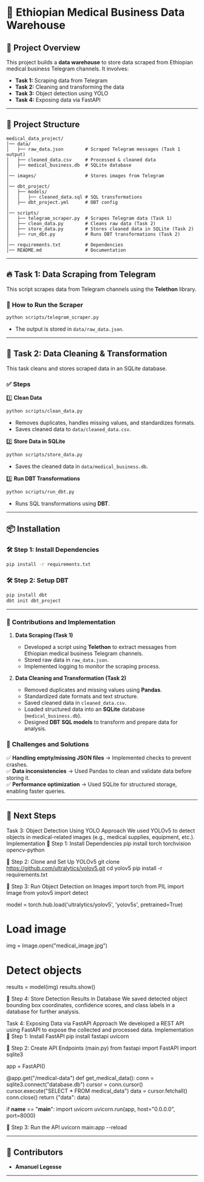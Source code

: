 # 🏥 Ethiopian Medical Business Data Warehouse  

## 📖 Project Overview  
This project builds a **data warehouse** to store data scraped from Ethiopian medical business Telegram channels. It involves:  
- **Task 1:** Scraping data from Telegram  
- **Task 2:** Cleaning and transforming the data  
- **Task 3:** Object detection using YOLO  
- **Task 4:** Exposing data via FastAPI  

---

## 📂 **Project Structure**  

```plaintext
medical_data_project/
│── data/                    
│   ├── raw_data.json        # Scraped Telegram messages (Task 1 output)
│   ├── cleaned_data.csv     # Processed & cleaned data
│   ├── medical_business.db  # SQLite database
│
│── images/                  # Stores images from Telegram
│
│── dbt_project/             
│   ├── models/
│   │   ├── cleaned_data.sql # SQL transformations
│   ├── dbt_project.yml      # DBT config
│
│── scripts/                 
│   ├── telegram_scraper.py  # Scrapes Telegram data (Task 1)
│   ├── clean_data.py        # Cleans raw data (Task 2)
│   ├── store_data.py        # Stores cleaned data in SQLite (Task 2)
│   ├── run_dbt.py           # Runs DBT transformations (Task 2)
│
│── requirements.txt         # Dependencies
│── README.md                # Documentation
```

---

## 🔥 **Task 1: Data Scraping from Telegram**  
This script scrapes data from Telegram channels using the **Telethon** library.  

### 📜 **How to Run the Scraper**
```bash
python scripts/telegram_scraper.py
```
- The output is stored in `data/raw_data.json`.

---

## 🧹 **Task 2: Data Cleaning & Transformation**  
This task cleans and stores scraped data in an SQLite database.  

### ✅ **Steps**
1️⃣ **Clean Data**
```bash
python scripts/clean_data.py
```
- Removes duplicates, handles missing values, and standardizes formats.  
- Saves cleaned data to `data/cleaned_data.csv`.  

2️⃣ **Store Data in SQLite**
```bash
python scripts/store_data.py
```
- Saves the cleaned data in `data/medical_business.db`.  

3️⃣ **Run DBT Transformations**
```bash
python scripts/run_dbt.py
```
- Runs SQL transformations using **DBT**.

---

## 📦 **Installation**  

### 🛠 **Step 1: Install Dependencies**  
```bash
pip install -r requirements.txt
```

### 🛠 **Step 2: Setup DBT**  
```bash
pip install dbt
dbt init dbt_project
```

---


### 📌 **Contributions and Implementation**  

1. **Data Scraping (Task 1)**  
   - Developed a script using **Telethon** to extract messages from Ethiopian medical business Telegram channels.  
   - Stored raw data in `raw_data.json`.  
   - Implemented logging to monitor the scraping process.  

2. **Data Cleaning and Transformation (Task 2)**  
   - Removed duplicates and missing values using **Pandas**.  
   - Standardized date formats and text structure.  
   - Saved cleaned data in `cleaned_data.csv`.  
   - Loaded structured data into an **SQLite** database (`medical_business.db`).  
   - Designed **DBT SQL models** to transform and prepare data for analysis.  

### 🔹 **Challenges and Solutions**  
✅ **Handling empty/missing JSON files** → Implemented checks to prevent crashes.  
✅ **Data inconsistencies** → Used Pandas to clean and validate data before storing it.  
✅ **Performance optimization** → Used SQLite for structured storage, enabling faster queries.  

---

## 🚀 **Next Steps**  
Task 3: Object Detection Using YOLO
Approach
We used YOLOv5 to detect objects in medical-related images (e.g., medical supplies, equipment, etc.).
Implementation
📌 Step 1: Install Dependencies
pip install torch torchvision opencv-python

📌 Step 2: Clone and Set Up YOLOv5
git clone https://github.com/ultralytics/yolov5.git
cd yolov5
pip install -r requirements.txt

📌 Step 3: Run Object Detection on Images
import torch
from PIL import Image
from yolov5 import detect

model = torch.hub.load('ultralytics/yolov5', 'yolov5s', pretrained=True)

# Load image
img = Image.open("medical_image.jpg")

# Detect objects
results = model(img)
results.show()

📌 Step 4: Store Detection Results in Database
 We saved detected object bounding box coordinates, confidence scores, and class labels in a database for further analysis.

Task 4: Exposing Data via FastAPI
Approach
We developed a REST API using FastAPI to expose the collected and processed data.
Implementation
📌 Step 1: Install FastAPI
pip install fastapi uvicorn

📌 Step 2: Create API Endpoints (main.py)
from fastapi import FastAPI
import sqlite3

app = FastAPI()

@app.get("/medical-data")
def get_medical_data():
    conn = sqlite3.connect("database.db")
    cursor = conn.cursor()
    cursor.execute("SELECT * FROM medical_data")
    data = cursor.fetchall()
    conn.close()
    return {"data": data}

if __name__ == "__main__":
    import uvicorn
    uvicorn.run(app, host="0.0.0.0", port=8000)

📌 Step 3: Run the API
uvicorn main:app --reload
 

---

## 🤝 **Contributors**  
- **Amanuel Legesse**  

---
